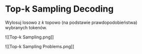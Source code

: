 # Top-k Sampling Decoding

Wylosuj losowo z $k$ topowo (na podstawie prawdopodobieństwa) wybranych tokenów.

![[Top-k Sampling.png]]

![[Top-k Sampling Problems.png]]